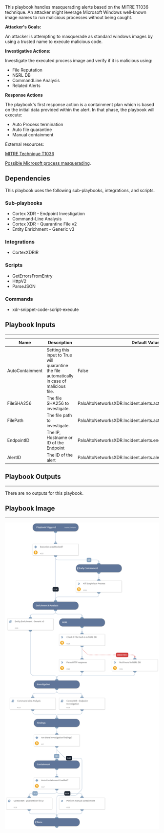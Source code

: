 This playbook handles masquerading alerts based on the MITRE T1036 technique.
An attacker might leverage Microsoft Windows well-known image names to run malicious processes without being caught.

**Attacker's Goals:**

An attacker is attempting to masquerade as standard windows images by using a trusted name to execute malicious code.

**Investigative Actions:**

Investigate the executed process image and verify if it is malicious using:

* File Reputation
* NSRL DB
* CommandLine Analysis
* Related Alerts


**Response Actions**

The playbook's first response action is a containment plan which is based on the initial data provided within the alert. In that phase, the playbook will execute:

* Auto Process termination
* Auto file quarantine
* Manual containment

External resources:

[MITRE Technique T1036](https://attack.mitre.org/techniques/T1036/)

[Possible Microsoft process masquerading](https://docs-cortex.paloaltonetworks.com/r/Cortex-XDR-Analytics-Alert-Reference/Possible-Microsoft-process-masquerading).

## Dependencies

This playbook uses the following sub-playbooks, integrations, and scripts.

### Sub-playbooks

* Cortex XDR - Endpoint Investigation
* Command-Line Analysis
* Cortex XDR - Quarantine File v2
* Entity Enrichment - Generic v3

### Integrations

* CortexXDRIR

### Scripts

* GetErrorsFromEntry
* HttpV2
* ParseJSON

### Commands

* xdr-snippet-code-script-execute

## Playbook Inputs

---

| **Name** | **Description** | **Default Value** | **Required** |
| --- | --- | --- | --- |
| AutoContainment | Setting this input to True will quarantine the file automatically in case of malicious file. | False | Optional |
| FileSHA256 | The file SHA256 to investigate. | PaloAltoNetworksXDR.Incident.alerts.actor_process_image_sha256 | Optional |
| FilePath | The file path to investigate. | PaloAltoNetworksXDR.Incident.alerts.actor_process_image_path | Optional |
| EndpointID | The IP, Hostname or ID of the Endpoint | PaloAltoNetworksXDR.Incident.alerts.endpoint_id | Optional |
| AlertID | The ID of the alert | PaloAltoNetworksXDR.Incident.alerts.alert_id | Optional |

## Playbook Outputs

---
There are no outputs for this playbook.

## Playbook Image

---

![Cortex XDR - T1036 - Masquerading](../doc_files/Cortex_XDR_-_T1036_-_Masquerading.png)
